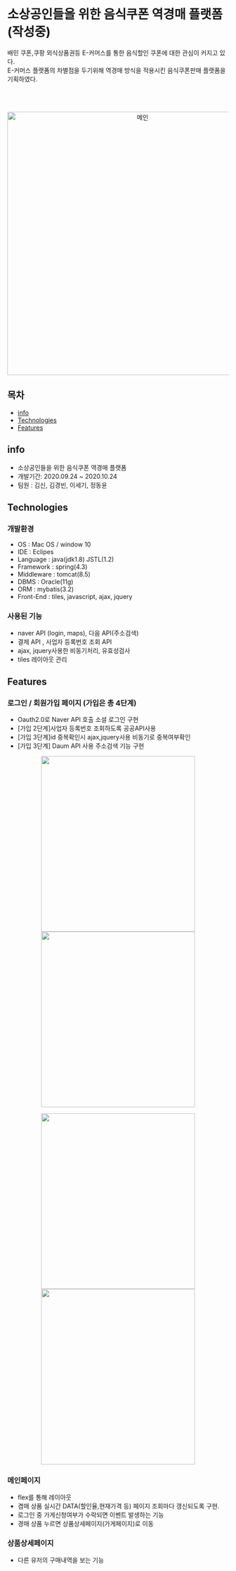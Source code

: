 # 소상공인들을 위한 음식쿠폰 역경매 플랫폼  (작성중) 
배민 쿠폰,쿠팡 외식상품권등 E-커머스를 통한 음식할인 쿠폰에 대한 관심이 커지고 있다.   
E-커머스 플랫폼의 차별점을 두기위해 역경매 방식을 적용시킨 음식쿠폰판매 플랫폼을 기획하였다.  
<br><br><br>

<p align="center">
<img width="600" alt="메인" src="https://user-images.githubusercontent.com/33523029/99495642-45658580-29b6-11eb-8324-885de26ecfd9.png">
 </p>
 

## 목차 
- [info](#info)
- [Technologies](#Technologies)
- [Features](#Features)


## info
- 소상공인들을 위한 음식쿠폰 역경매 플랫폼 
- 개발기간: 2020.09.24 ~ 2020.10.24
- 팀원 : 김신, 김경빈, 이세기, 정동윤 

## Technologies

### 개발환경  
- OS : Mac OS / window 10 
- IDE : Eclipes
- Language : java(jdk1.8) JSTL(1.2) 
- Framework : spring(4.3)
- Middleware : tomcat(8.5) 
- DBMS : Oracle(11g)
- ORM : mybatis(3.2)
- Front-End : tiles, javascript, ajax, jquery

### 사용된 기능 
- naver API (login, maps), 다음 API(주소검색)
- 결제 API , 사업자 등록번호 조회 API
- ajax, jquery사용한 비동기처리, 유효성검사 
- tiles 레이아웃 관리 



## Features

### 로그인 / 회원가입 페이지 (가입은 총 4단계)  
 - Oauth2.0로 Naver API 호출 소셜 로그인 구현 
 - [가입 2단계]사업자 등록번호 조회하도록 공공API사용 
 - [가입 3단계]id 중복확인시 ajax,jquery사용 비동기로 중복여부확인 
 - [가입 3단계] Daum API 사용 주소검색 기능 구현

<p align="center">
<img src="https://user-images.githubusercontent.com/33523029/99492247-8e1a4000-29b0-11eb-84a5-e395eeab72a3.png" width="350" height="400">
<img src="https://user-images.githubusercontent.com/33523029/99492814-945cec00-29b1-11eb-9e6c-a4c23f4f446a.png" width="350" height="400">
</p>
<p align="center">
<img src="https://user-images.githubusercontent.com/33523029/99492967-c5d5b780-29b1-11eb-8036-556cf6d6f6b8.png" width="350" height="400">
<img src="https://user-images.githubusercontent.com/33523029/99493002-d25a1000-29b1-11eb-885c-3294b3d68f19.png" width="350" height="400">
<p/>


### 메인페이지
 - flex를 통해 레이아웃 
 - 겸매 상품 실시간 DATA(할인율,현재가격 등) 페이지 조회마다 갱신되도록 구현.
 - 로그인 중 가게신청여부가 수락되면 이벤트 발생하는 기능
 - 경매 상품 누르면 상품상세페이지(가게페이지)로 이동 

### 상품상세페이지
 
 - 다른 유저의 구매내역을 보는 기능 
